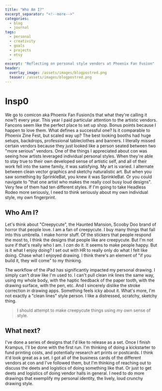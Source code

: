 ```yaml
---
title: "Who Am I?"
excerpt_separator: "<!--more-->"
categories:
  - blog
  - journal
tags: 
  - personal
  - creativity
  - goals
  - projects
  - etsy
  - 
excerpt: "Reflecting on personal style vendors at Phoenix Fan Fusion"
header:
  overlay_image: /assets/images/blogpostred.png
  teaser: /assets/images/blogpostred.png
---
```

# Insp0
We go to comicon aka Phoenix Fan Fusion(is that what they're calling it now?) every year. This year I paid particular attention to the artistic vendors. Fancons seem like the perfect place to set up shop. Bonus points because I happen to love them. 
What defines a successful one? Is it comparable to Phoenix Zine Fest, but scaled way up? The best looking booths had huge setups, backdrops, professional tableclothes and banners. I literally missed certain vendors because they just looked like a person seated between two "more serious" vendors. 
One of the things I appreciated about con was seeing how artists leveraged individual personal styles. When they're able to stay true to their own developed sense of artistic self, and all of their work fell into the same family, it was satisfying. My art is varied. I alternate between clean vector graphics and sketchy naturalistic art. But when you saw something by SprinkleBat, you knew it was SprinkleBat. Or you could navigate to "that one artist who makes the really cool busy loud designs". Very few of them had ten different styles. If I'm going to take Headless Rodeo more seriously, I need to think seriously about my own individual style, my own fingerprint.

## Who Am I?

Let's think about "Creepycute", the Haunted Mansion, Scooby Doo brand of horror that people love. I am a fan of creepycute. I buy many things that fall into this umbrella. I make horror stuff. Of the stickers that people respond the most to, I think the designs that people like are creepycute. But I'm not sure if that's really who I am. I *can* do it. It seems to make people happy. But is it what I enjoy doing? I set out with HR to really only do what I felt like doing. Chase what I enjoyed drawing. I think there's an element of "if you build it, they will come" to my thinking. 

The workflow of the iPad has significantly impacted my personal drawing. I simply can't draw like I'm used to. I can't pull clean ink lines the same way, using my whole body, with the haptic feedback of the paper tooth, with the drawing surface, with the pen, etc. And I sincerely dislike the stroke correction in drawing apps. Something feels icky about it. What's more, I'm not exactly a "clean lines" style person. I like a distressed, scratchy, sketchy thing. 

>I should attempt to make creepycute things using my own sense of style. 

## What next?
I've done a series of designs that I'd like to release as a set. Once I finish Krampus, I'll be done with the first run. I'm thinking of doing a kickstarter to fund printing costs, and potentially research art prints or postcards. I think it'd look great as a set. I got all of the business cards of the different vendors at con and I've followed them, but I'm thinking of reaching out to discuss the deets and logistics of doing something like that. Or just to get deets and logistics of doing vendor halls in general. I need to do more drawings that exemplify my personal identity, the lively, loud crunchy drawing style. 
